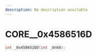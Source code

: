 ```yaml
---
description: No description available 
---
```


# CORE\__0x4586516D

```cpp
int _0x4586516D(int _Unk0);
```